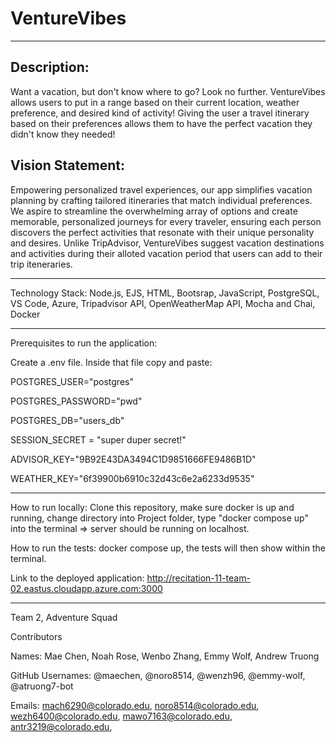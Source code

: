 # VentureVibes
-------------------------------------------

## Description: 

Want a vacation, but don't know where to go? Look no further. VentureVibes allows users to put in a range based on their current location, weather preference, and desired kind of activity! Giving the user a travel itinerary based on their preferences allows them to have the perfect vacation they didn't know they needed! 

## Vision Statement: 

Empowering personalized travel experiences, our app simplifies vacation planning by crafting tailored itineraries that match individual preferences. We aspire to streamline the overwhelming array of options and create memorable, personalized journeys for every traveler, ensuring each person discovers the perfect activities that resonate with their unique personality and desires. Unlike TripAdvisor, VentureVibes suggest vacation destinations and activities during their alloted vacation period that users can add to their trip iteneraries.

---------------------------------------------

Technology Stack: Node.js, EJS, HTML, Bootsrap, JavaScript, PostgreSQL, VS Code, Azure, Tripadvisor API, OpenWeatherMap API, Mocha and Chai, Docker

-------------------------------------------------------------

Prerequisites to run the application: 

Create a .env file. Inside that file copy and paste:

POSTGRES_USER="postgres"

POSTGRES_PASSWORD="pwd"

POSTGRES_DB="users_db"

SESSION_SECRET = "super duper secret!"

ADVISOR_KEY="9B92E43DA3494C1D9851666FE9486B1D"

WEATHER_KEY="6f39900b6910c32d43c6e2a6233d9535"

--------------------------------------------------------------

How to run locally: Clone this repository, make sure docker is up and running, change directory into Project folder, type "docker compose up" into the terminal => server should be running on localhost.

How to run the tests: docker compose up, the tests will then show within the terminal.

Link to the deployed application: http://recitation-11-team-02.eastus.cloudapp.azure.com:3000 

------------------------------------------------
Team 2, Adventure Squad

Contributors 

Names: Mae Chen, Noah Rose, Wenbo Zhang, Emmy Wolf, Andrew Truong

GitHub Usernames: @maechen, @noro8514, @wenzh96, @emmy-wolf, @atruong7-bot

Emails: mach6290@colorado.edu, noro8514@colorado.edu, wezh6400@colorado.edu, mawo7163@colorado.edu, antr3219@colorado.edu,
